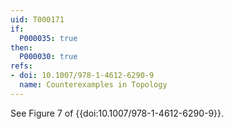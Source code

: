 ```yaml
---
uid: T000171
if:
  P000035: true
then:
  P000030: true
refs:
- doi: 10.1007/978-1-4612-6290-9
  name: Counterexamples in Topology
---
```


See Figure 7 of {{doi:10.1007/978-1-4612-6290-9}}.
